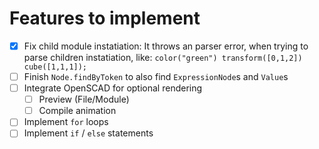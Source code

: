 # Features to implement

* [x]  Fix child module instatiation: It throws an parser error, when trying to parse children instatiation, like: `color("green") transform([0,1,2]) cube([1,1,1]);`
* [ ]  Finish `Node.findByToken` to also find `ExpressionNode`s and `Value`s
* [ ]  Integrate OpenSCAD for optional rendering
    * [ ]  Preview (File/Module)
    * [ ]  Compile animation
* [ ]  Implement `for` loops
* [ ]  Implement `if` / `else` statements

